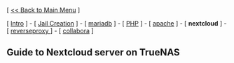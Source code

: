[ [<< Back to Main Menu](https://github.com/seth586/guides/blob/master/README.md) ]

[ [Intro](README.md) ] - [ [Jail Creation](1_jail.md) ] - [ [mariadb](2_mariadb.md) ] - [ [PHP](3_php.md) ] - [ [apache](4_apache.md) ] - [ **nextcloud** ] - [ [reverseproxy ](6_reverseproxy.md)] - [ [collabora](7_collablra.md) ]

## Guide to Nextcloud server on TrueNAS
